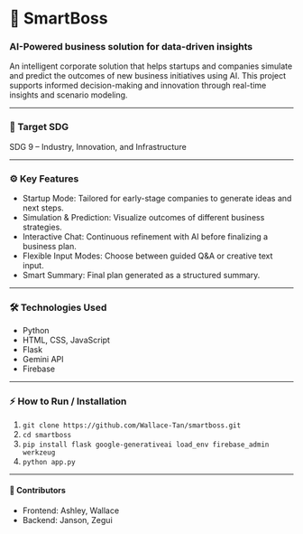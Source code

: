 # 🚀 SmartBoss
### AI-Powered business solution for data-driven insights
An intelligent corporate solution that helps startups and companies simulate and predict the outcomes of new business initiatives using AI. This project supports informed decision-making and innovation through real-time insights and scenario modeling.

---

### 🎯 Target SDG

SDG 9 – Industry, Innovation, and Infrastructure

---

### ⚙️ Key Features

- Startup Mode: Tailored for early-stage companies to generate ideas and next steps.
- Simulation & Prediction: Visualize outcomes of different business strategies.
- Interactive Chat: Continuous refinement with AI before finalizing a business plan.
- Flexible Input Modes: Choose between guided Q&A or creative text input.
- Smart Summary: Final plan generated as a structured summary.

---

### 🛠️ Technologies Used
- Python
- HTML, CSS, JavaScript
- Flask
- Gemini API
- Firebase

---

### ⚡ How to Run / Installation

1. `git clone https://github.com/Wallace-Tan/smartboss.git`
2. `cd smartboss`
3. `pip install flask google-generativeai load_env firebase_admin werkzeug`
4. `python app.py`

---

#### 🤝 Contributors
- Frontend: Ashley, Wallace
- Backend: Janson, Zegui
